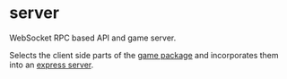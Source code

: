 # server

WebSocket RPC based API and game server.

Selects the client side parts of the [game package](../game) and incorporates them into an [express server](https://expressjs.com/).
